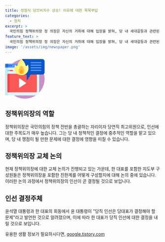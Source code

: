 ```yaml
---
title: 정점식 당므비지수 상승! 이유에 대한 묵묵부답
categories:
  - 정치
excerpt: >
  국민의힘 정책위의장 정 의장은 자신의 거취에 대해 입장을 밝혀, 당 내 세대갈등과 관련된 논란을 불러일으키고 있다. 최고위 정원 인선에 대한 관심이 높아졌으며, 윤석열 대통령의 발언으로 정책위의장 교체설에 힘이 실렸다. 한 대표는 당직 인선을 빠르게 진행할 것으로 보이며, 정 의장의 결정도 조만간 나올 전망이다.
feature_text: >
  국민의힘 정책위의장 정 의장은 자신의 거취에 대해 입장을 밝혀, 당 내 세대갈등과 관련된 논란을 불러일으키고 있다. 최고위 정원 인선에 대한 관심이 높아졌으며, 윤석열 대통령의 발언으로 정책위의장 교체설에 힘이 실렸다. 한 대표는 당직 인선을 빠르게 진행할 것으로 보이며, 정 의장의 결정도 조만간 나올 전망이다.
image: '/assets/img/newspaper.png'
---
```


<p><img src="/assets/img/news.png" alt="rentncar 속보" /></p>

<h2 data-ke-size="size26">정책위의장의 역할</h2>

<p data-ke-size="size16">정책위의장은 국민의힘의 정책 전반을 총괄하는 자리이자 당연직 최고위원으로, 인선에 대한 주목도가 매우 높습니다. 그는 당 내 정책적인 결정에 중추적인 역할을 맡고 있으며, 당 내 쟁점이 될 만한 문제에 대한 결정에 영향을 미칠 수 있습니다.</p>

<h2 data-ke-size="size26">정책위의장 교체 논의</h2>

<p data-ke-size="size16">현재 정책위의장에 대한 교체 논의가 진행되고 있는 가운데, 한 대표를 포함한 지도부 구성원들은 정책위의장을 포함한 친한계를 어떻게 구성할지에 대해 논의 중에 있습니다. 이러한 논의 과정에서 정책위의장의 인선이 곧 결정될 것으로 보입니다.</p>

<h2 data-ke-size="size26">인선 결정주체</h2>

<p data-ke-size="size16">윤석열 대통령과 한 대표의 회동에서 윤 대통령이 "당직 인선은 당대표가 결정해야 할 문제"라고 발언한 것으로 알려졌으며, 이에 따라 한 대표가 당직 인선에 대한 결정을 내릴 것으로 보입니다.</p>
유용한 생활 정보가 필요하시다면, <a href="https://qoogle.tistory.com" rel="dofollow">qoogle.tistory.com</a>


